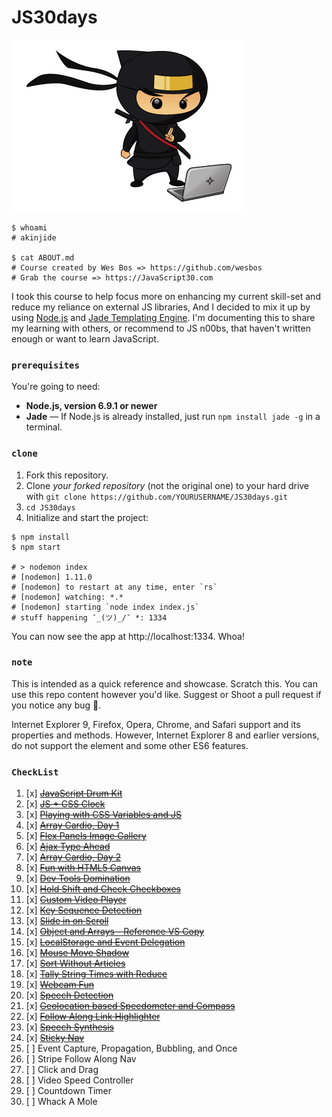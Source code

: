 # JS30days


![Code Ninja](/static/images/ninja.gif)


```shell
$ whoami
# akinjide

$ cat ABOUT.md
# Course created by Wes Bos => https://github.com/wesbos
# Grab the course => https://JavaScript30.com
```

I took this course to help focus more on enhancing my current skill-set and reduce my reliance on external JS libraries, And I decided to mix it up by using [Node.js]() and [Jade Templating Engine](). I'm documenting this to share my learning with others, or recommend to JS n00bs, that haven't written enough or want to learn JavaScript.

### `prerequisites`
You're going to need:

 - **Node.js, version 6.9.1 or newer**
 - **Jade** — If Node.js is already installed, just run `npm install jade -g` in a terminal.

### `clone`
1. Fork this repository.
2. Clone *your forked repository* (not the original one) to your hard drive with `git clone https://github.com/YOURUSERNAME/JS30days.git`
3. `cd JS30days`
4. Initialize and start the project:

```shell
$ npm install
$ npm start

# > nodemon index
# [nodemon] 1.11.0
# [nodemon] to restart at any time, enter `rs`
# [nodemon] watching: *.*
# [nodemon] starting `node index index.js`
# stuff happening ¯_(ツ)_/¯ *: 1334
```

You can now see the app at http://localhost:1334. Whoa!

### `note`
This is intended as a quick reference and showcase. Scratch this. You can use this repo content however you'd like. Suggest or Shoot a pull request if you notice any bug 🐞.

Internet Explorer 9, Firefox, Opera, Chrome, and Safari support <canvas> and its properties and methods. However, Internet Explorer 8 and earlier versions, do not support the <canvas> element and some other ES6 features.

### `CheckList`

1. [x] ~~[JavaScript Drum Kit](https://github.com/akinjide/JS30days/blob/master/views/drumKit.jade)~~
2. [x] ~~[JS + CSS Clock](https://github.com/akinjide/JS30days/blob/master/views/clock.jade)~~
3. [x] ~~[Playing with CSS Variables and JS](https://github.com/akinjide/JS30days/blob/master/views/cssJs.jade)~~
4. [x] ~~[Array Cardio, Day 1](https://github.com/akinjide/JS30days/blob/master/views/cardio.jade)~~
5. [x] ~~[Flex Panels Image Gallery](https://github.com/akinjide/JS30days/blob/master/views/flexGallery.jade)~~
6. [x] ~~[Ajax Type Ahead](https://github.com/akinjide/JS30days/blob/master/views/ajaxAhead.jade)~~
7. [x] ~~[Array Cardio, Day 2](https://github.com/akinjide/JS30days/blob/master/views/cardioTwo.jade)~~
8. [x] ~~[Fun with HTML5 Canvas](https://github.com/akinjide/JS30days/blob/master/views/canvas.jade)~~
9. [x] ~~[Dev Tools Domination](https://github.com/akinjide/JS30days/blob/master/views/devTool.jade)~~
10. [x] ~~[Hold Shift and Check Checkboxes](https://github.com/akinjide/JS30days/blob/master/views/checkBoxes.jade)~~
11. [x] ~~[Custom Video Player](https://github.com/akinjide/JS30days/blob/master/views/vidPlayer.jade)~~
12. [x] ~~[Key Sequence Detection](https://github.com/akinjide/JS30days/blob/master/views/keyDetection.jade)~~
13. [x] ~~[Slide in on Scroll](https://github.com/akinjide/JS30days/blob/master/views/slideScroll.jade)~~
14. [x] ~~[Object and Arrays - Reference VS Copy](https://github.com/akinjide/JS30days/blob/master/views/referenceAndCopy.jade)~~
15. [x] ~~[LocalStorage and Event Delegation](https://github.com/akinjide/JS30days/blob/master/views/storageAndEvent.jade)~~
16. [x] ~~[Mouse Move Shadow](https://github.com/akinjide/JS30days/blob/master/views/mouseEffect.jade)~~
17. [x] ~~[Sort Without Articles](https://github.com/akinjide/JS30days/blob/master/views/sortBandNames.jade)~~
18. [x] ~~[Tally String Times with Reduce](https://github.com/akinjide/JS30days/blob/master/views/tally.jade)~~
19. [x] ~~[Webcam Fun](https://github.com/akinjide/JS30days/blob/master/views/webCam.jade)~~
20. [x] ~~[Speech Detection](https://github.com/akinjide/JS30days/blob/master/views/speechRecognition.jade)~~
21. [x] ~~[Geolocation based Speedometer and Compass](https://github.com/akinjide/JS30days/blob/master/views/speedometer.compass.jade)~~
22. [x] ~~[Follow Along Link Highlighter](https://github.com/akinjide/JS30days/blob/master/views/alongLinks.jade)~~
23. [x] ~~[Speech Synthesis](https://github.com/akinjide/JS30days/blob/master/views/speechSynthesis.jade)~~
24. [x] ~~[Sticky Nav](https://github.com/akinjide/JS30days/blob/master/views/stickyNav.jade)~~
25. [ ] Event Capture, Propagation, Bubbling, and Once
26. [ ] Stripe Follow Along Nav
27. [ ] Click and Drag
28. [ ] Video Speed Controller
29. [ ] Countdown Timer
30. [ ] Whack A Mole
